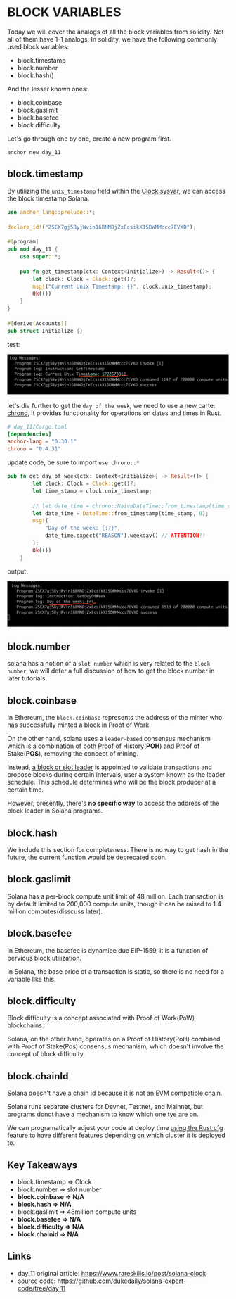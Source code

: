 # BLOCK VARIABLES

Today we will cover the analogs of all the block variables from solidity. Not all of them have 1-1 analogs. In solidity, we have the following commonly used block variables:

- block.timestamp
- block.number
- block.hash()

And the lesser known ones:

- block.coinbase
- block.gaslimit
- block.basefee
- block.difficulty

Let's go through one by one, create a new program first.

```
anchor new day_11
```

## block.timestamp

By utilizing the `unix_timestamp` field within the [Clock sysvar](https://docs.solanalabs.com/runtime/sysvars), we can access the block timestamp Solana.

```rust
use anchor_lang::prelude::*;

declare_id!("2SCX7gj5ByjWvin16BNNDjZxEcsikX15DWMMccc7EVXD");

#[program]
pub mod day_11 {
    use super::*;

    pub fn get_timestamp(ctx: Context<Initialize>) -> Result<()> {
        let clock: Clock = Clock::get()?;
        msg!("Current Unix Timestamp: {}", clock.unix_timestamp);
        Ok(())
    }
}

#[derive(Accounts)]
pub struct Initialize {}

```

test:

![image-20240803101113018](./assets/image-20240803101113018.png)

let's div further to get the `day of the week`, we need to use a new  carte:  [chrono](https://docs.rs/chrono/latest/chrono/), it provides functionality for operations on dates and times in Rust.

```toml
# day_11/Cargo.toml
[dependencies]
anchor-lang = "0.30.1"
chrono = "0.4.31"
```

update code, be sure to import `use chrono::*`

```rust
pub fn get_day_of_week(ctx: Context<Initialize>) -> Result<()> {
        let clock: Clock = Clock::get()?;
        let time_stamp = clock.unix_timestamp;

        // let date_time = chrono::NaiveDateTime::from_timestamp(time_stamp, 0); // DEPRECATED!!
        let date_time = DateTime::from_timestamp(time_stamp, 0);
        msg!(
            "Day of the week: {:?}",
            date_time.expect("REASON").weekday() // ATTENTION!!
        );
        Ok(())
    }
```

output:

![image-20240803105052091](./assets/image-20240803105052091.png)



## block.number

solana has a notion of a `slot number` which is very related to the `block number`, we will defer a full discussion of how to get the block number in later tutorials.

## block.coinbase

In Ethereum, the `block.coinbase` represents the address of the minter who has successfully minted a block in Proof of Work. 

On the other hand, solana uses a `leader-based` consensus mechanism which is a combination of both Proof of History(**POH**) and Proof of Stake(**POS**), removing the concept of mining.

Instead, [a block or slot leader](https://docs.solanalabs.com/consensus/leader-rotation) is appointed to validate transactions and propose blocks during certain intervals, user a system known as the leader schedule. This schedule determines who will be the block producer at a certain time.

However, presently, there's **no specific way** to access the address of the block leader in Solana programs.

## block.hash

We include this section for completeness. There is no way to get hash in the future, the current function would be deprecated soon.

## block.gaslimit

Solana has a per-block compute unit limit of 48 million. Each transaction is by default limited to 200,000 compute units, though it can be raised to 1.4 million computes(disscuss later).

## block.basefee

In Ethereum, the basefee is dynamice due EIP-1559, it is a function of pervious block utilization.

In Solana, the base price of a transaction is static, so there is no need for a variable like this.

## block.difficulty

Block difficulty is a concept associated with Proof of Work(PoW) blockchains.

Solana, on the other hand, operates on a Proof of History(PoH) combined with Proof of Stake(Pos) consensus mechanism, which doesn't involve the concept of block difficulty.

## block.chainId

Solana doesn't have a chain id because it is not an EVM compatible chain.

Solana runs separate clusters for Devnet, Testnet, and Mainnet, but programs donot have a mechanism to know which one tye are on.

We can programatically adjust your code at deploy time [using the Rust cfg](https://solana.stackexchange.com/questions/848/how-to-have-a-different-program-id-depending-on-the-cluster) feature to have different features depending on which cluster it is deployed to.



## Key Takeaways

- block.timestamp => Clock
- block.number => slot number
- **block.coinbase => N/A**
- **block.hash => N/A**
- block.gaslimit => 48million compute units
- **block.basefee => N/A**
- **block.difficulty => N/A**
- **block.chainid => N/A**



## Links

- day_11 original article: https://www.rareskills.io/post/solana-clock
- source code: https://github.com/dukedaily/solana-expert-code/tree/day_11